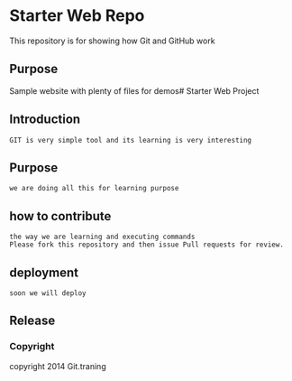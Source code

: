 # Starter Web Repo

This repository is for showing how Git and GitHub work

## Purpose

Sample website with plenty of files for demos# Starter Web Project 
 ## Introduction 
 	GIT is very simple tool and its learning is very interesting
 ## Purpose 
 	we are doing all this for learning purpose
 ## how to contribute
	the way we are learning and executing commands
	Please fork this repository and then issue Pull requests for review.
 ## deployment
	soon we will deploy
 ## Release

 ### Copyright
 copyright 2014 Git.traning

